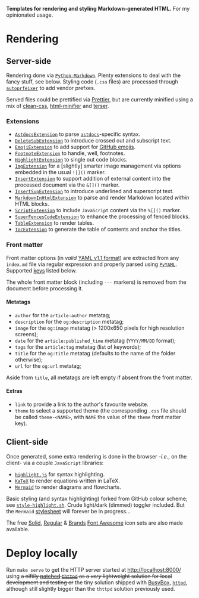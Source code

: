**Templates for rendering and styling Markdown-generated HTML.** For my opinionated
usage.

# Rendering

## Server-side

Rendering done via [`Python-Markdown`](https://python-markdown.github.io/). Plenty
extensions to deal with the fancy stuff, see below. Styling code (`.css` files) are
processed through [`autoprfeixer`](https://github.com/postcss/autoprefixer) to add
vendor prefxes.

Served files could be prettified via [Prettier](https://github.com/prettier/prettier),
but are currently minified using a mix of
[clean-css](https://github.com/clean-css/clean-css),
[html-minifier](https://github.com/kangax/html-minifier) and
[terser](https://github.com/terser/terser).

### Extensions

* [`AstdocsExtension`](https://github.com/carnarez/markdown-astdocs/) to parse
  [`astdocs`](https://github.com/carnarez/astdocs/)-specific syntax.
* [`DeleteSubExtension`](https://facelessuser.github.io/pymdown-extensions/extensions/tilde/)
  to introduce crossed out and subscript text.
* [`EmojiExtension`](https://python-markdown.github.io/extensions/emoji/) to add support
  for [GitHub emojis](https://github.com/github/gemoji).
* [`FootnoteExtension`](https://python-markdown.github.io/extensions/footnotes/) to
  handle, well, footnotes.
* [`HighlightExtension`](https://facelessuser.github.io/pymdown-extensions/extensions/highlight/)
  to single out code blocks.
* [`ImgExtension`](https://github.com/carnarez/markdown-img/) for a [slightly] smarter
  image management via options embedded in the usual `![]()` marker.
* [`InsertExtension`](https://github.com/carnarez/markdown-insert/) to support addition
  of external content into the processed document via the `&[]()` marker.
* [`InsertSupExtension`](https://facelessuser.github.io/pymdown-extensions/extensions/caret/)
  to introduce underlined and superscript text.
* [`MarkdownInHtmlExtension`](https://python-markdown.github.io/extensions/md_in_html/)
  to parse and render Markdown located *within* HTML blocks.
* [`ScriptExtension`](https://github.com/carnarez/markdown-script) to include
  `JavaScript` content via the `%[]()` marker.
* [`SuperFencesCodeExtension`](https://facelessuser.github.io/pymdown-extensions/extensions/superfences/)
  to enhance the processing of fenced blocks.
* [`TableExtension`](https://python-markdown.github.io/extensions/tables/) to render
  tables.
* [`TocExtension`](https://python-markdown.github.io/extensions/toc/) to generate the
  table of contents and anchor the titles.

### Front matter

Front matter options (in _valid_ [YAML v1.1 format](https://yaml.org/spec/1.1/)) are
extracted from any `index.md` file via regular expression and properly parsed using
[`PyYAML`](https://github.com/yaml/pyyaml). Supported [keys](https://ogp.me/) listed
below.

The whole front matter block (including `---` markers) is removed from the document
before processing it.

#### Metatags

* `author` for the `article:author` metatag;
* `description` for the `og:description` metatag;
* `image` for the `og:image` metatag (> 1200x650 pixels for high resolution screens);
* `date` for the `article:published_time` metatag (`YYYY/MM/DD` format);
* `tags` for the `article:tag` metatag (list of keywords);
* `title` for the `og:title` metatag (defaults to the name of the folder otherwise);
* `url` for the `og:url` metatag;

Aside from `title`, all metatags are left empty if absent from the front matter.

#### Extras

* `link` to provide a link to the author's favourite website.
* `theme` to select a supported theme (the corresponding `.css` file should be called
  `theme-<NAME>`, with `NAME` the value of the `theme` front matter key).

## Client-side

Once generated, some extra rendering is done in the browser -*i.e.*, on the client- via
a couple `JavaScript` libraries:

* [`highlight.js`](https://highlightjs.org/) for syntax highlighting.
* [`KaTeX`](https://katex.org/) to render equations written in LaTeX.
* [`Mermaid`](https://mermaidjs.github.io/) to render diagrams and flowcharts.

Basic styling (and syntax highlighting) forked from GitHub colour scheme; see
[`style-highlight.sh`](build/style-highlight.sh). Crude light/dark (dimmed) toggler
included. But the `Mermaid` [stylesheet](static/style-mermaid.css) will forever be in
progress...

The free [Solid](https://fontawesome.com/v5.15/icons?d=gallery&s=solid&m=free), 
[Regular](https://fontawesome.com/v5.15/icons?d=gallery&s=regular&m=free) & 
[Brands](https://fontawesome.com/v5.15/icons?d=gallery&p=2&s=solid&m=free)
[Font Awesome](https://fontawesome.com/) icon sets are also made available.

# Deploy locally

Run `make serve` to get the HTTP server started at
[http://localhost:8000/](http://localhost:8000/) using ~~a niftily
[patched](https://blog.oddbit.com/post/2015-01-04-building-a-minimal-web-server-for-testing-kubernetes/)
[`thttpd`](https://acme.com/software/thttpd/) as a *very* lightweight solution for
local development and testing or~~ the tiny solution shipped with [BusyBox](https://www.busybox.net/),
[`httpd`](https://www.busybox.net/downloads/BusyBox.html#httpd), although still
slightly bigger than the `thttpd` solution previously used.

